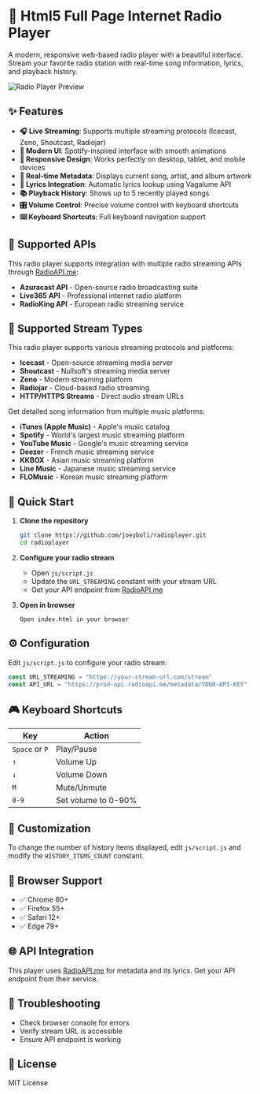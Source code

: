 # 🎵 Html5 Full Page Internet Radio Player

A modern, responsive web-based radio player with a beautiful interface. Stream your favorite radio station with real-time song information, lyrics, and playback history.

![Radio Player Preview](img/imageupdate.png)

## ✨ Features

- **🎧 Live Streaming**: Supports multiple streaming protocols (Icecast, Zeno, Shoutcast, Radiojar)
- **🎨 Modern UI**: Spotify-inspired interface with smooth animations
- **📱 Responsive Design**: Works perfectly on desktop, tablet, and mobile devices
- **🎵 Real-time Metadata**: Displays current song, artist, and album artwork
- **📜 Lyrics Integration**: Automatic lyrics lookup using Vagalume API
- **📚 Playback History**: Shows up to 5 recently played songs
- **🎛️ Volume Control**: Precise volume control with keyboard shortcuts
- **⌨️ Keyboard Shortcuts**: Full keyboard navigation support

## 🔌 Supported APIs

This radio player supports integration with multiple radio streaming APIs through [RadioAPI.me](https://radioapi.me):

- **Azuracast API** - Open-source radio broadcasting suite
- **Live365 API** - Professional internet radio platform
- **RadioKing API** - European radio streaming service

## 📡 Supported Stream Types

This radio player supports various streaming protocols and platforms:

- **Icecast** - Open-source streaming media server
- **Shoutcast** - Nullsoft's streaming media server
- **Zeno** - Modern streaming platform
- **Radiojar** - Cloud-based radio streaming
- **HTTP/HTTPS Streams** - Direct audio stream URLs

Get detailed song information from multiple music platforms:

- **iTunes (Apple Music)** - Apple's music catalog
- **Spotify** - World's largest music streaming platform
- **YouTube Music** - Google's music streaming service
- **Deezer** - French music streaming service
- **KKBOX** - Asian music streaming platform
- **Line Music** - Japanese music streaming service
- **FLOMusic** - Korean music streaming platform

## 🚀 Quick Start

1. **Clone the repository**
   ```bash
   git clone https://github.com/joeyboli/radioplayer.git
   cd radioplayer
   ```

2. **Configure your radio stream**
   - Open `js/script.js`
   - Update the `URL_STREAMING` constant with your stream URL
   - Get your API endpoint from [RadioAPI.me](https://radioapi.me)

3. **Open in browser**
   ```
   Open index.html in your browser
   ```

## ⚙️ Configuration

Edit `js/script.js` to configure your radio stream:

```javascript
const URL_STREAMING = "https://your-stream-url.com/stream"
const API_URL = "https://prod-api.radioapi.me/metadata/YOUR-API-KEY"
```

## 🎮 Keyboard Shortcuts

| Key | Action |
|-----|--------|
| `Space` or `P` | Play/Pause |
| `↑` | Volume Up |
| `↓` | Volume Down |
| `M` | Mute/Unmute |
| `0-9` | Set volume to 0-90% |

## 🎨 Customization

To change the number of history items displayed, edit `js/script.js` and modify the `HISTORY_ITEMS_COUNT` constant.

## 📱 Browser Support

- ✅ Chrome 60+
- ✅ Firefox 55+
- ✅ Safari 12+
- ✅ Edge 79+


## 🌐 API Integration

This player uses [RadioAPI.me](https://radioapi.me) for metadata and its lyrics. Get your API endpoint from their service.

## 🐛 Troubleshooting

- Check browser console for errors
- Verify stream URL is accessible
- Ensure API endpoint is working

## 📄 License

MIT License

